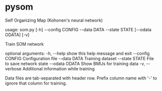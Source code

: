 pysom
=====

Self Organizing Map (Kohonen's neural network)


usage: som.py [-h] --config CONFIG --data DATA --state STATE [--odata ODATA]
              [-v]

Train SOM network

optional arguments:
  -h, --help       show this help message and exit
  --config CONFIG  Configuration file
  --data DATA      Training dataset
  --state STATE    File to save network state
  --odata ODATA    Show BMUs for training data
  -v, --verbose    Additional information while training


 Data files are tab-separated with header row. Prefix column name with '-' to ignore that column for training.